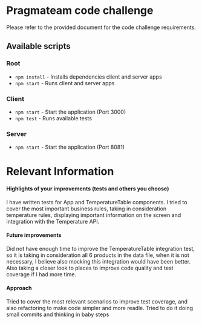# Pragmateam code challenge

Please refer to the provided document for the code challenge requirements. 

## Available scripts

### Root
- `npm install` - Installs dependencies client and server apps
- `npm start` - Runs client and server apps

### Client
- `npm start` - Start the application (Port 3000)
- `npm test` - Runs available tests

### Server
- `npm start` - Start the application (Port 8081)

# Relevant Information

#### Highlights of your improvements (tests and others you choose)
I have written tests for App and TemperatureTable components. I tried to cover the most important business rules, taking in consideration temperature rules, displaying important information on the screen and integration with the Temperature API.
#### Future improvements
Did not have enough time to improve the TemperatureTable integration test, so it is taking in consideration all 6 products in the data file, when it is not necessary, I believe also mocking this integration would have been better. Also taking a closer look to places to improve code quality and test coverage if I had more time.
#### Approach
Tried to cover the most relevant scenarios to improve test coverage, and also refactoring to make code simpler and more readle. Tried to do it doing small commits and thinking in baby steps
